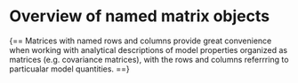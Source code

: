 
# Overview of named matrix objects

{==
Matrices with named rows and columns provide great convenience when working
with analytical descriptions of model properties organized as matrices
(e.g. covariance matrices), with the rows and columns referrring to
particualar model quantities.
==}



